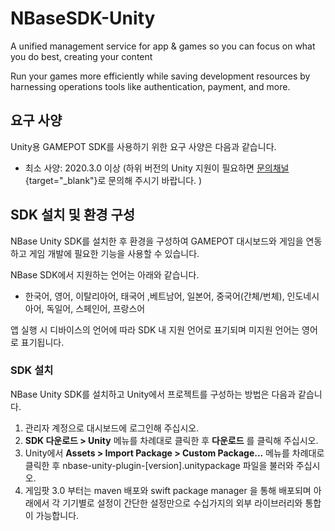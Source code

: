 # NBaseSDK-Unity
A unified management service for app &amp; games so you can focus on what you do best, creating your content

Run your games more efficiently while saving development resources by harnessing operations tools like authentication, payment, and more.


## 요구 사양<a name="요구사양"></a>

Unity용 GAMEPOT SDK를 사용하기 위한 요구 사양은 다음과 같습니다.

* 최소 사양: 2020.3.0 이상
(하위 버전의 Unity 지원이 필요하면 [문의채널](https://www.ncloud.com/support/question){target="_blank"}로 문의해 주시기 바랍니다. )


## SDK 설치 및 환경 구성<a name="SDK설치및환경구성"></a>

NBase Unity SDK를 설치한 후 환경을 구성하여 GAMEPOT 대시보드와 게임을 연동하고 게임 개발에 필요한 기능을 사용할 수 있습니다.

NBase SDK에서 지원하는 언어는 아래와 같습니다.
 - 한국어, 영어, 이탈리아어, 태국어 ,베트남어, 일본어, 중국어(간체/번체), 인도네시아어, 독일어, 스페인어, 프랑스어

앱 실행 시 디바이스의 언어에 따라 SDK 내 지원 언어로 표기되며 미지원 언어는 영어로 표기됩니다.
 
### SDK 설치<a name="SDK설치"></a>


NBase Unity SDK를 설치하고 Unity에서 프로젝트를 구성하는 방법은 다음과 같습니다.

1. 관리자 계정으로 대시보드에 로그인해 주십시오.
2. **SDK 다운로드 > Unity** 메뉴를 차례대로 클릭한 후 **다운로드** 를 클릭해 주십시오.
3. Unity에서 **Assets > Import Package > Custom Package...** 메뉴를 차례대로 클릭한 후 nbase-unity-plugin-[version].unitypackage 파일을 불러와 주십시오.
4. 게임팟 3.0 부터는 maven 배포와 swift package manager 을 통해 배포되며 아래에서 각 기기별로 설정이 간단한 설정만으로 수십가지의 외부 라이브러리와 통합이 가능합니다.

